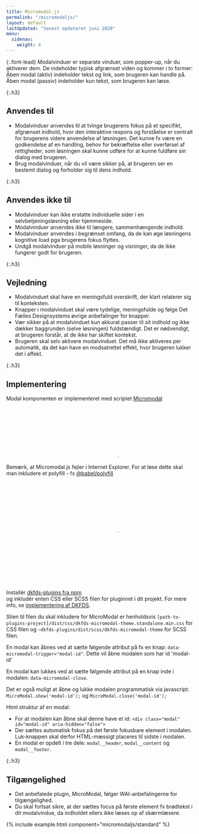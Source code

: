 ```yaml
---
title: Micromodal.js
permalink: "/micromodaljs/"
layout: default
lastUpdated: "Senest opdateret juni 2020"
menu:
  sidenav:
    weight: 4
---
```

{:.font-lead}
Modalvinduer er separate vinduer, som popper-up, når du aktiverer dem. De indeholder typisk afgrænset viden og kommer i to former: Åben modal (aktiv) indeholder tekst og link, som brugeren kan handle på. Åben modal (passiv) indeholder kun tekst, som brugeren kan læse.

{:.h3}
## Anvendes til

- Modalvinduer anvendes til at tvinge brugerens fokus på et specifikt, afgrænset indhold, hvor den interaktive respons og forståelse er centralt for brugerens videre anvendelse af løsningen. Det kunne fx være en godkendelse af en handling, behov for bekræftelse eller overførsel af rettigheder, som løsningen skal kunne udføre for at kunne fuldføre sin dialog med brugeren.
- Brug modalvinduer, når du vil være sikker på, at brugeren ser en bestemt dialog og forholder sig til dens indhold.

{:.h3}
## Anvendes ikke til

- Modalvinduer kan ikke erstatte individuelle sider i en selvbetjeningsløsning eller hjemmeside.
- Modalvinduer anvendes ikke til længere, sammenhængende indhold.
- Modalvinduer anvendes i begrænset omfang, da de kan øge løsningens kognitive load pga brugerens fokus flyttes.
- Undgå modalvinduer på mobile løsninger og visninger, da de ikke fungerer godt for brugeren.

{:.h3}
## Vejledning

- Modalvinduet skal have en meningsfuld overskrift, der klart relaterer sig til konteksten.
- Knapper i modalvinduet skal være tydelige, meningsfulde og følge Det Fælles Designsystems øvrige anbefalinger for knapper.
- Vær sikker på at modalvinduet kun akkurat passer til sit indhold og ikke dækker baggrunden (selve løsningen) fuldstændigt. Det er nødvendigt, at brugeren forstår, at de ikke har skiftet kontekst.
- Brugeren skal selv aktivere modalvinduet. Det må ikke aktiveres per automatik, da det kan have en modsatrettet effekt, hvor brugeren lukker det i affekt.

{:.h3}
## Implementering

Modal komponenten er implementeret med scriptet <a href="https://micromodal.now.sh" class="icon-link">Micromodal<svg class="icon-svg"><use xlink:href="#open-in-new"></use></svg></a>.

Bemærk, at Micromodal.js fejler i Internet Explorer. For at løse dette skal man inkludere et polyfill - fx <a href="https://www.npmjs.com/package/@babel/polyfill" class="icon-link">@babel/polyfill<svg class="icon-svg" focusable="false" aria-hidden="true"><use xlink:href="#open-in-new"></use></svg></a>.

Installér <a href="https://www.npmjs.com/package/dkfds-plugins" class="icon-link">dkfds-plugins fra npm<svg class="icon-svg" aria-hidden="true" focusable="false"><use xlink:href="#open-in-new"></use></svg></a> og inkludér enten CSS eller SCSS filen for pluginnet i dit projekt. For mere info, se <a href="/kode/implementering/">implementering af DKFDS</a>.

Stien til filen du skal inkludere for MicroModal er henholdsvis `[path-to-plugins-project]/dist/css/dkfds-micromodal-theme.standalone.min.css` for CSS filen og `~dkfds-plugins/dist/scss/dkfds-micromodal-theme` for SCSS filen.

En modal kan åbnes ved at sætte følgende attribut på fx en knap: `data-micromodal-trigger="modal-id"`. Dette vil åbne modalen som har id 'modal-id'

En modal kan lukkes ved at sætte følgende attribut på en knap inde i modalen: `data-micromodal-close`.

Det er også muligt at åbne og lukke modalen programmatisk via javascript: `MicroModal.show('modal-id');` og `MicroModal.close('modal-id');`</p>

Html struktur af en modal:

- For at modalen kan åbne skal denne have et id: `<div class="modal" id="modal-id" aria-hidden="false">`
- Der sættes automatisk fokus på det første fokusbare element i modalen. Luk-knappen skal derfor HTML-mæssigt placeres til sidste i modalen.
- En modal er opdelt i tre dele: `modal__header`, `modal__content` og `modal__footer`.

{:.h3}
## Tilgængelighed

- Det anbefalede plugin, MicroModal, følger WAI-anbefalingerne for tilgængelighed.
- Du skal fortsat sikre, at der sættes focus på første element fx brødtekst i dit modalvindue, da indholdet ellers ikke læses op af skærmlæsere.

{% include example.html component="micromodaljs/standard" %}
